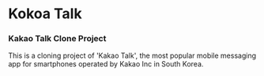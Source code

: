 # Kokoa Talk

### Kakao Talk Clone Project

This is a cloning project of 'Kakao Talk', the most popular mobile messaging app for smartphones operated by Kakao Inc in South Korea.
